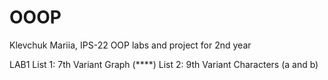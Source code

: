 # OOOP
Klevchuk Mariia, IPS-22
OOP labs and project for 2nd year

LAB1
List 1: 7th Variant Graph (****)
List 2: 9th Variant Characters (a and b)
